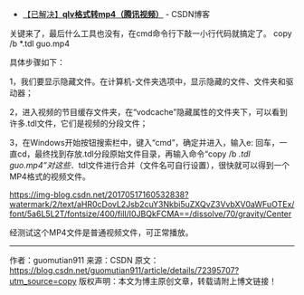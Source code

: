 ﻿- [【已解决】**qlv格式转mp4（腾讯视频）**](https://blog.csdn.net/guomutian911/article/details/72395707)  - CSDN博客

关键来了，最后什么工具也没有，在cmd命令行下敲一小行代码就搞定了。
copy /b *.tdl guo.mp4

具体步骤如下：


1，我们要显示隐藏文件。在计算机-文件夹选项中，显示隐藏的文件、文件夹和驱动器；

2，进入视频的节目缓存文件夹，在“vodcache”隐藏属性的文件夹下，可以看到许多.tdl文件，它们是视频的分段文件；

3，在Windows开始按钮搜索栏中，键入“cmd”，确定并进入，输入e: 回车，一直cd，最终找到存放.tdl分段原始文件目录，再输入命令“copy /b *.tdl guo.mp4”对这些*．tdl文件进行合并（文件名可自行设置），很快就可以得到一个MP4格式的视频文件。

https://img-blog.csdn.net/20170517160532838?watermark/2/text/aHR0cDovL2Jsb2cuY3Nkbi5uZXQvZ3VvbXV0aWFuOTEx/font/5a6L5L2T/fontsize/400/fill/I0JBQkFCMA==/dissolve/70/gravity/Center

经测试这个MP4文件是普通视频文件，可正常播放。

---------------------
作者：guomutian911 
来源：CSDN 
原文：https://blog.csdn.net/guomutian911/article/details/72395707?utm_source=copy 
版权声明：本文为博主原创文章，转载请附上博文链接！


